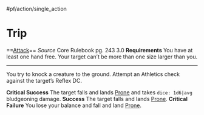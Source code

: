 #pf/action/single_action 
# Trip
==[Attack](../Traits/Attack.md)==
*Source* Core Rulebook pg. 243 3.0
**Requirements** You have at least one hand free. Your target can’t be more than one size larger than you.

---
You try to knock a creature to the ground. Attempt an Athletics check against the target’s Reflex DC.

**Critical Success** The target falls and lands [Prone](../Conditions/Prone.md) and takes `dice: 1d6|avg` bludgeoning damage.
**Success** The target falls and lands [Prone](../Conditions/Prone.md).
**Critical Failure** You lose your balance and fall and land [Prone](../Conditions/Prone.md).